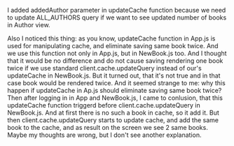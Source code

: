 I added addedAuthor parameter in updateCache function because we need to update ALL_AUTHORS query if we want to see updated number of books in Author view.

Also I noticed this thing: as you know, updateCache function in App.js is used for manipulating cache, and eliminate saving same book twice. And we use this function not only in App.js, but in NewBook.js too. And I thought that it would be no difference and do not cause saving rendering one book twice if we use standard client.cache.updateQuery instead of our's updateCache in NewBook.js. But it turned out, that it's not true and in that case book would be rendered twice. And it seemed strange to me: why this happen if updateCache in Ap.js should eliminate saving same book twice? Then after logging in in App and NewBook.js, I came to conlusion, that this updateCache function triggerd before client.cache.updateQuery in NewBook.js. And at first there is no such a book in cache, so it add it. But then client.cache.updateQuery starts to update cache, and add the same book to the cache, and as result on the screen we see 2 same books. Maybe my thoughts are wrong, but I don't see another explanation.
